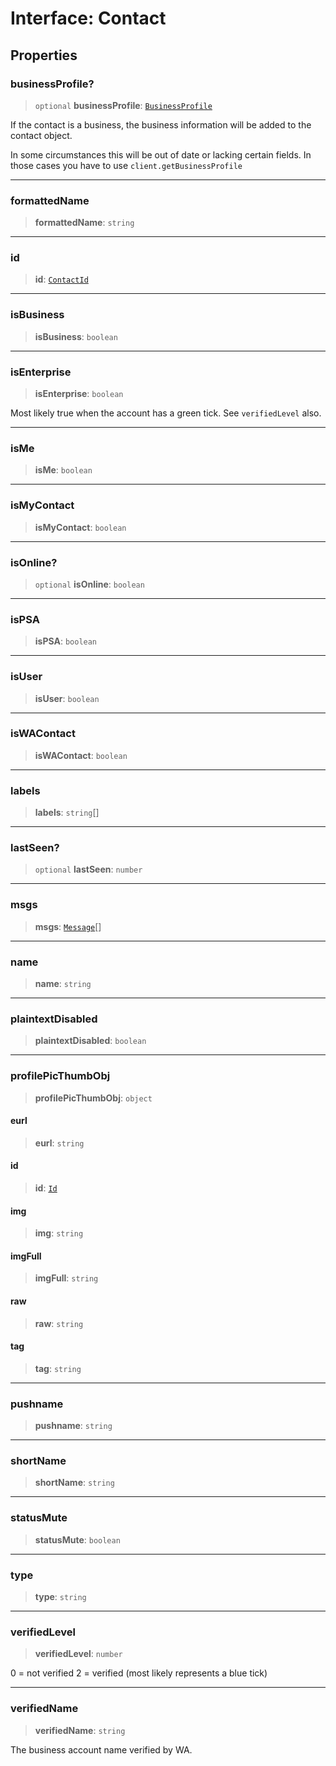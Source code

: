 # Interface: Contact

## Properties

### businessProfile?

> `optional` **businessProfile**: [`BusinessProfile`](/api/api/model/contact/interfaces/BusinessProfile.md)

If the contact is a business, the business information will be added to the contact object.

In some circumstances this will be out of date or lacking certain fields. In those cases you have to use `client.getBusinessProfile`

***

### formattedName

> **formattedName**: `string`

***

### id

> **id**: [`ContactId`](/api/api/model/aliases/type-aliases/ContactId.md)

***

### isBusiness

> **isBusiness**: `boolean`

***

### isEnterprise

> **isEnterprise**: `boolean`

Most likely true when the account has a green tick. See `verifiedLevel` also.

***

### isMe

> **isMe**: `boolean`

***

### isMyContact

> **isMyContact**: `boolean`

***

### isOnline?

> `optional` **isOnline**: `boolean`

***

### isPSA

> **isPSA**: `boolean`

***

### isUser

> **isUser**: `boolean`

***

### isWAContact

> **isWAContact**: `boolean`

***

### labels

> **labels**: `string`[]

***

### lastSeen?

> `optional` **lastSeen**: `number`

***

### msgs

> **msgs**: [`Message`](/api/api/model/message/interfaces/Message.md)[]

***

### name

> **name**: `string`

***

### plaintextDisabled

> **plaintextDisabled**: `boolean`

***

### profilePicThumbObj

> **profilePicThumbObj**: `object`

#### eurl

> **eurl**: `string`

#### id

> **id**: [`Id`](/api/api/model/id/interfaces/Id.md)

#### img

> **img**: `string`

#### imgFull

> **imgFull**: `string`

#### raw

> **raw**: `string`

#### tag

> **tag**: `string`

***

### pushname

> **pushname**: `string`

***

### shortName

> **shortName**: `string`

***

### statusMute

> **statusMute**: `boolean`

***

### type

> **type**: `string`

***

### verifiedLevel

> **verifiedLevel**: `number`

0 = not verified
2 = verified (most likely represents a blue tick)

***

### verifiedName

> **verifiedName**: `string`

The business account name verified by WA.
